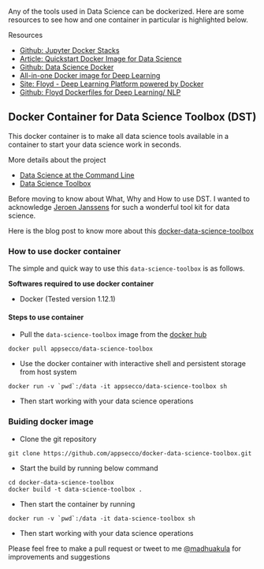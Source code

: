 Any of the tools used in Data Science can be dockerized. Here are some resources to see how and one container in particular is highlighted below. 

Resources
- [Github: Jupyter Docker Stacks](https://github.com/jupyter/docker-stacks)
- [Article: Quickstart Docker Image for Data Science](https://medium.com/towards-data-science/my-quick-start-docker-image-for-data-science-6bffb5dbac31)
- [Github: Data Science Docker](https://github.com/Btibert3/datasci-docker)
- [All-in-one Docker image for Deep Learning](https://github.com/floydhub/dl-docker)
- [Site: Floyd - Deep Learning Platform powered by Docker](https://www.floydhub.com/)
- [Github: Floyd Dockerfiles for Deep Learning/ NLP](https://github.com/floydhub/dockerfiles)

## Docker Container for Data Science Toolbox (DST)

This docker container is to make all data science tools available in a container to start your data science work in seconds.

More details about the project

- [Data Science at the Command Line](http://datascienceatthecommandline.com)
- [Data Science Toolbox](http://datasciencetoolbox.org)

Before moving to know about What, Why and How to use DST. I wanted to acknowledge [Jeroen Janssens](http://jeroenjanssens.com) for such a wonderful tool kit for data science.

Here is the blog post to know more about this [docker-data-science-toolbox]()

### How to use docker container

The simple and quick way to use this `data-science-toolbox` is as follows.

**Softwares required to use docker container**

- Docker (Tested version 1.12.1)

#### Steps to use container

- Pull the `data-science-toolbox` image from the [docker hub](https://hub.docker.com/r/appsecco/data-science-toolbox)

```
docker pull appsecco/data-science-toolbox
```

- Use the docker container with interactive shell and persistent storage from host system

```
docker run -v `pwd`:/data -it appsecco/data-science-toolbox sh
```

- Then start working with your data science operations


### Buiding docker image

- Clone the git repository

```
git clone https://github.com/appsecco/docker-data-science-toolbox.git
```

- Start the build by running below command


```
cd docker-data-science-toolbox
docker build -t data-science-toolbox .
```

- Then start the container by running

```
docker run -v `pwd`:/data -it data-science-toolbox sh
```

- Then start working with your data science operations



Please feel free to make a pull request or tweet to me [@madhuakula](https://twitter.com/madhuakula) for improvements and suggestions